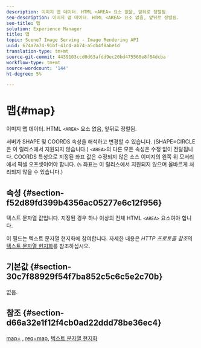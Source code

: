 ```yaml
---
description: 이미지 맵 데이터. HTML <AREA> 요소 없음, 앞뒤로 정렬됨.
seo-description: 이미지 맵 데이터. HTML <AREA> 요소 없음, 앞뒤로 정렬됨.
seo-title: 맵
solution: Experience Manager
title: 맵
topic: Scene7 Image Serving - Image Rendering API
uuid: 674a7a74-91bf-41c4-ab74-a5cb4f8abe1d
translation-type: tm+mt
source-git-commit: 4439103ccd0d63afdd9ec20bd475560e8f84dcba
workflow-type: tm+mt
source-wordcount: '144'
ht-degree: 5%

---
```



# 맵{#map}

이미지 맵 데이터. HTML `<AREA>` 요소 없음, 앞뒤로 정렬됨.

서버가 SHAPE 및 COORDS 속성을 해석하고 변경할 수 있습니다. (SHAPE=CIRCLE은 이 릴리스에서 지원되지 않습니다.) `<AREA>`의 다른 모든 속성은 수정 없이 전달됩니다. COORDS 특성으로 지정된 좌표 값은 수정되지 않은 소스 이미지의 왼쪽 위 모서리에서 픽셀 오프셋이어야 합니다. (`%` 좌표는 이 릴리스에서 지원되지 않으며 올바르게 처리되지 않을 수 있습니다.)

## 속성 {#section-f52d89fd399b4356ac05277e6c12f956}

텍스트 문자열 값입니다. 지정된 경우 하나 이상의 전체 HTML `<AREA>` 요소여야 합니다.

이 필드는 텍스트 문자열 현지화에 참여합니다. 자세한 내용은 *HTTP 프로토콜 참조*&#x200B;의 [텍스트 문자열 현지화](/help/aem-is-ir-api/is-api/http-ref/image-serving-api-ref/c-http-protocol-reference/c-syntax-and-features/r-text-string-localization.md)를 참조하십시오.

## 기본값 {#section-30c7f88929f54f7ba852c5c6c5e2c70b}

없음.

## 참조 {#section-d66a32e1f12f4cb0ad22ddd78be36ec4}

[map=](/help/aem-is-ir-api/is-api/http-ref/image-serving-api-ref/c-http-protocol-reference/c-command-reference/r-map.md) ,  [req=map](/help/aem-is-ir-api/is-api/http-ref/image-serving-api-ref/c-http-protocol-reference/c-command-reference/r-req/r-req.md),  [텍스트 문자열 현지화](/help/aem-is-ir-api/is-api/http-ref/image-serving-api-ref/c-http-protocol-reference/c-syntax-and-features/r-text-string-localization.md)
